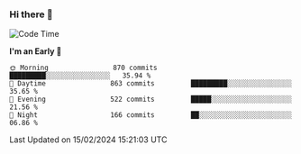 ### Hi there 👋
<!--START_SECTION:waka-->
![Code Time](http://img.shields.io/badge/Code%20Time-434%20hrs%2019%20mins-blue)

**I'm an Early 🐤** 

```text
🌞 Morning                870 commits         █████████░░░░░░░░░░░░░░░░   35.94 % 
🌆 Daytime                863 commits         █████████░░░░░░░░░░░░░░░░   35.65 % 
🌃 Evening                522 commits         █████░░░░░░░░░░░░░░░░░░░░   21.56 % 
🌙 Night                  166 commits         ██░░░░░░░░░░░░░░░░░░░░░░░   06.86 % 
```



 Last Updated on 15/02/2024 15:21:03 UTC
<!--END_SECTION:waka-->

<!--
**BrianCurliss/BrianCurliss** is a ✨ _special_ ✨ repository because its `README.md` (this file) appears on your GitHub profile.

Here are some ideas to get you started:

- 🔭 I’m currently working on ...
- 🌱 I’m currently learning ...
- 👯 I’m looking to collaborate on ...
- 🤔 I’m looking for help with ...
- 💬 Ask me about ...
- 📫 How to reach me: ...
- 😄 Pronouns: ...
- ⚡ Fun fact: ...
-->
